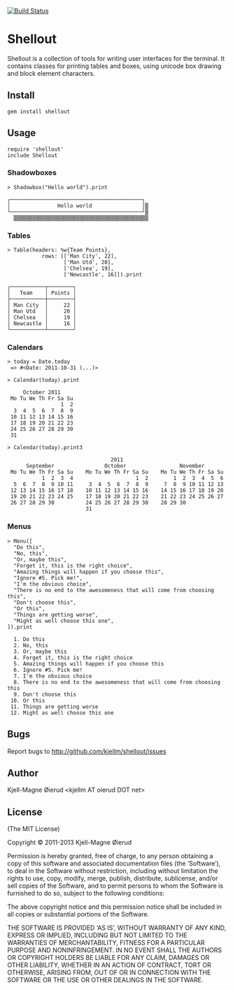 [![Build Status](https://secure.travis-ci.org/kjellm/shellout.png)](http://travis-ci.org/kjellm/shellout)

Shellout
========

Shellout is a collection of tools for writing user interfaces for the terminal. It contains classes for
printing tables and boxes, using unicode box drawing and block element characters.


Install
-------

    gem install shellout


Usage
-----

    require 'shellout'
    include Shellout

### Shadowboxes

    > Shadowbox("Hello world").print
    
    ┌──────────────────────────────────────────┐ 
    │               Hello world                │▒
    └──────────────────────────────────────────┘▒
      ▒▒▒▒▒▒▒▒▒▒▒▒▒▒▒▒▒▒▒▒▒▒▒▒▒▒▒▒▒▒▒▒▒▒▒▒▒▒▒▒▒▒▒

### Tables

    > Table(headers: %w{Team Points},
    	       rows: [['Man City', 22],
    	              ['Man Utd', 20],
    	              ['Chelsea', 19],
    	              ['Newcastle', 16]]).print
	
    ┌───────────┬────────┐
    │   Team    │ Points │
    ├───────────┼────────┤
    │ Man City  │     22 │
    │ Man Utd   │     20 │
    │ Chelsea   │     19 │
    │ Newcastle │     16 │
    └───────────┴────────┘
  

### Calendars

    > today = Date.today
     => #<Date: 2011-10-31 (...)>
    
    > Calendar(today).print
    
         October 2011
     Mo Tu We Th Fr Sa Su
                     1  2
      3  4  5  6  7  8  9
     10 11 12 13 14 15 16
     17 18 19 20 21 22 23
     24 25 26 27 28 29 30
     31
    
    > Calendar(today).print3
    
                                     2011
          September                October                 November
     Mo Tu We Th Fr Sa Su    Mo Tu We Th Fr Sa Su    Mo Tu We Th Fr Sa Su
               1  2  3  4                    1  2        1  2  3  4  5  6
      5  6  7  8  9 10 11     3  4  5  6  7  8  9     7  8  9 10 11 12 13
     12 13 14 15 16 17 18    10 11 12 13 14 15 16    14 15 16 17 18 19 20
     19 20 21 22 23 24 25    17 18 19 20 21 22 23    21 22 23 24 25 26 27
     26 27 28 29 30          24 25 26 27 28 29 30    28 29 30
                             31


### Menus

    > Menu([
      "Do this",
      "No, this",
      "Or, maybe this",
      "Forget it, this is the right choice",
      "Amazing things will happen if you choose this",
      "Ignore #5. Pick me!",
      "I'm the obvious choice",
      "There is no end to the awesomeness that will come from choosing this",
      "Don't choose this",
      "Or this",
      "Things are getting worse",
      "Might as well choose this one",
    ]).print
    
      1. Do this
      2. No, this
      3. Or, maybe this
      4. Forget it, this is the right choice
      5. Amazing things will happen if you choose this
      6. Ignore #5. Pick me!
      7. I'm the obvious choice
      8. There is no end to the awesomeness that will come from choosing this
      9. Don't choose this
     10. Or this
     11. Things are getting worse
     12. Might as well choose this one

Bugs
----

Report bugs to <http://github.com/kjellm/shellout/issues>


Author
------

Kjell-Magne Øierud &lt;kjellm AT oierud DOT net&gt;


License
-------

(The MIT License)

Copyright © 2011-2013 Kjell-Magne Øierud

Permission is hereby granted, free of charge, to any person obtaining a copy of this software and
associated documentation files (the ‘Software’), to deal in the Software without restriction, including
without limitation the rights to use, copy, modify, merge, publish, distribute, sublicense, and/or sell
copies of the Software, and to permit persons to whom the Software is furnished to do so, subject to
the following conditions:

The above copyright notice and this permission notice shall be included in all copies or substantial
portions of the Software.

THE SOFTWARE IS PROVIDED ‘AS IS’, WITHOUT WARRANTY OF ANY KIND, EXPRESS OR IMPLIED, INCLUDING BUT NOT
LIMITED TO THE WARRANTIES OF MERCHANTABILITY, FITNESS FOR A PARTICULAR PURPOSE AND NONINFRINGEMENT. IN
NO EVENT SHALL THE AUTHORS OR COPYRIGHT HOLDERS BE LIABLE FOR ANY CLAIM, DAMAGES OR OTHER LIABILITY,
WHETHER IN AN ACTION OF CONTRACT, TORT OR OTHERWISE, ARISING FROM, OUT OF OR IN CONNECTION WITH THE
SOFTWARE OR THE USE OR OTHER DEALINGS IN THE SOFTWARE.
